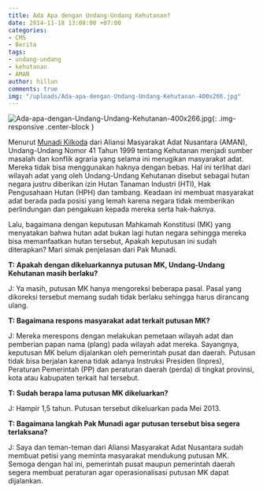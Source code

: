 ```yaml
---
title: Ada Apa dengan Undang-Undang Kehutanan?
date: 2014-11-18 13:08:00 +07:00
categories:
- CMS
- Berita
tags:
- undang-undang
- kehutanan
- AMAN
author: hillun
comments: true
img: "/uploads/Ada-apa-dengan-Undang-Undang-Kehutanan-400x266.jpg"
---
```


![Ada-apa-dengan-Undang-Undang-Kehutanan-400x266.jpg](/uploads/Ada-apa-dengan-Undang-Undang-Kehutanan-400x266.jpg){: .img-responsive .center-block }

Menurut [Munadi Kilkoda](http://ciptamedia.org/munadi-kilkoda/) dari Aliansi Masyarakat Adat Nusantara (AMAN), Undang-Undang Nomor 41 Tahun 1999 tentang Kehutanan menjadi sumber masalah dan konflik agraria yang selama ini merugikan masyarakat adat. Mereka tidak bisa menggunakan haknya dengan bebas. Hal ini terlihat dari wilayah adat yang oleh Undang-Undang Kehutanan disebut sebagai hutan negara justru diberikan izin Hutan Tanaman Industri (HTI), Hak Pengusahaan Hutan (HPH) dan tambang. Keadaan ini membuat masyarakat adat berada pada posisi yang lemah karena negara tidak memberikan perlindungan dan pengakuan kepada mereka serta hak-haknya.

Lalu, bagaimana dengan keputusan Mahkamah Konstitusi (MK) yang menyatakan bahwa hutan adat bukan lagi hutan negara sehingga mereka bisa memanfaatkan hutan tersebut, Apakah keputusan ini sudah diterapkan? Mari simak penjelasan dari Pak Munadi.

**T: Apakah dengan dikeluarkannya putusan MK, Undang-Undang Kehutanan masih berlaku?**

J: Ya masih, putusan MK hanya mengoreksi beberapa pasal. Pasal yang dikoreksi tersebut memang sudah tidak berlaku sehingga harus dirancang ulang.

**T: Bagaimana respons masyarakat adat terkait putusan MK?**

J: Mereka merespons dengan melakukan pemetaan wilayah adat dan pemberian papan nama (plang) pada wilayah adat mereka. Sayangnya, keputusan MK belum dijalankan oleh pemerintah pusat dan daerah. Putusan tidak bisa berjalan karena tidak adanya Instruksi Presiden (Inpres), Peraturan Pemerintah (PP) dan peraturan daerah (perda) di tingkat provinsi, kota atau kabupaten terkait hal tersebut.

**T: Sudah berapa lama putusan MK dikeluarkan?**

J: Hampir 1,5 tahun. Putusan tersebut dikeluarkan pada Mei 2013.

**T: Bagaimana langkah Pak Munadi agar putusan tersebut bisa segera terlaksana?**

J: Saya dan teman-teman dari Aliansi Masyarakat Adat Nusantara sudah membuat petisi yang meminta masyarakat mendukung putusan MK. Semoga dengan hal ini, pemerintah pusat maupun pemerintah daerah segera membuat peraturan agar operasionalisasi putusan MK dapat dijalankan.